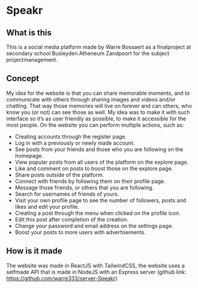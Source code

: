 # Speakr

## What is this

This is a social media platform made by Warre Bossaert as a finalproject at secondary school Busleyden Atheneum Zandpoort for the subject projectmanagement.


## Concept

My idea for the website is that you can share memorable moments, and to communicate with others through sharing images and videos and/or chatting. That way those memories will live on forever and can others, who know you (or not) can see those as well. My idea was to make it with such interface so it’s as user friendly as possible, to make it accessible for the most people. On the website you can perform multiple actions, such as:
-	Creating accounts through the register page.
-	Log in with a previously or newly made account.
-	See posts from your friends and those who you are following on the homepage.
-	View popular posts from all users of the platform on the explore page.
-	Like and comment on posts to boost those on the explore page.
-	Share posts outside of the platform.
-	Connect with friends by following them on their profile page.
-	Message those friends, or others that you are following.
-	Search for usernames of friends of yours.
-	Visit your own profile page to see the number of followers, posts and likes and edit your profile.
-	Creating a post through the menu when clicked on the profile icon.
-	Edit this post after completion of the creation.
-	Change your password and email address on the settings page.
-	Boost your posts to more users with advertisements.


## How is it made

The website was made in ReactJS with TailwindCSS, the website uses a selfmade API that is made in NodeJS with an Express server (github link: https://github.com/warre333/server-Speakr).
